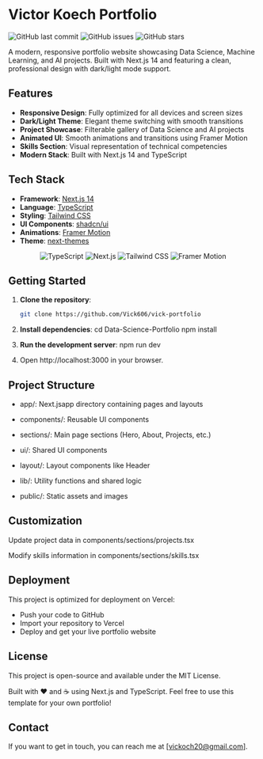 # Victor Koech Portfolio
![GitHub last commit](https://img.shields.io/github/last-commit/Vick606/vick-portfolio)
![GitHub issues](https://img.shields.io/github/issues/Vick606/vick-portfolio)
![GitHub stars](https://img.shields.io/github/stars/Vick606/vick-portfolio)

A modern, responsive portfolio website showcasing Data Science, Machine Learning, and AI projects. Built with Next.js 14 and featuring a clean, professional design with dark/light mode support.

## Features

- **Responsive Design**: Fully optimized for all devices and screen sizes
- **Dark/Light Theme**: Elegant theme switching with smooth transitions
- **Project Showcase**: Filterable gallery of Data Science and AI projects
- **Animated UI**: Smooth animations and transitions using Framer Motion
- **Skills Section**: Visual representation of technical competencies
- **Modern Stack**: Built with Next.js 14 and TypeScript

## Tech Stack

- **Framework**: [Next.js 14](https://nextjs.org/)
- **Language**: [TypeScript](https://www.typescriptlang.org/)
- **Styling**: [Tailwind CSS](https://tailwindcss.com/)
- **UI Components**: [shadcn/ui](https://ui.shadcn.com/)
- **Animations**: [Framer Motion](https://www.framer.com/motion/)
- **Theme**: [next-themes](https://github.com/pacocoursey/next-themes)

<p align="center">
  <img alt="TypeScript" src="https://img.shields.io/badge/TypeScript-023e8a?style=for-the-badge&logo=typescript" />
  <img alt="Next.js" src="https://img.shields.io/badge/Next.js-14-000000?style=for-the-badge&logo=nextdotjs" />
  <img alt="Tailwind CSS" src="https://img.shields.io/badge/Tailwind%20CSS-38B2AC?style=for-the-badge&logo=tailwind-css&logoColor=white" />
  <img alt="Framer Motion" src="https://img.shields.io/badge/Framer%20Motion-0055FF?style=for-the-badge&logo=framer&logoColor=white" />
</p>

## Getting Started

1. **Clone the repository**:
   ```bash
   git clone https://github.com/Vick606/vick-portfolio

2. **Install dependencies**:
cd Data-Science-Portfolio
npm install

3. **Run the development server**:
npm run dev

4. Open http://localhost:3000 in your browser.

## Project Structure

- app/: Next.jsapp directory containing pages and layouts

- components/: Reusable UI components

- sections/: Main page sections (Hero, About, Projects, etc.)

- ui/: Shared UI components

- layout/: Layout components like Header

- lib/: Utility functions and shared logic

- public/: Static assets and images

## Customization
Update project data in components/sections/projects.tsx

Modify skills information in components/sections/skills.tsx

## Deployment
This project is optimized for deployment on Vercel:

- Push your code to GitHub
- Import your repository to Vercel
- Deploy and get your live portfolio website

## License
This project is open-source and available under the MIT License.

Built with ❤️ and ☕ using Next.js and TypeScript.
Feel free to use this template for your own portfolio!

## Contact
If you want to get in touch, you can reach me at [vickoch20@gmail.com].